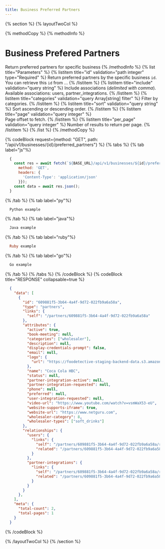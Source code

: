 ```yaml
---
title: Business Preferred Partners
---
```

{% section %}
{% layoutTwoCol %}

{% methodCopy %}
{% methodInfo %}
  # Business Prefered Partners
  Return preferred partners for specific business
{% /methodInfo %}
{% list title="Parameters" %}
  {% listitem title="id" validation="path integer" type="Required" %}
  Return preferred partners by the specific business `id`. You can retrieve this `id` from ...
  {% /listitem %}
  {% listitem title="include" validation="query string" %}
  Include associations (*delimited with comma*). Available associations: users, partner_integrations.
  {% /listitem %}
  {% listitem title="categories" validation="query Array[string] filter" %}
  Filter by categories.
  {% /listitem %}
  {% listitem title="sort" validation="query string" %}
  Sort ascending or descending order.
  {% /listitem %}
  {% listitem title="page" validation="query integer" %}	
  Page offset to fetch.
  {% /listitem %}
  {% listitem title="per_page" validation="query integer" %}
  Number of results to return per page.
  {% /listitem %}
{% /list %}
{% /methodCopy %}

{% codeBlock request={method: "GET", path: "/api/v1/businesses/{id}/preferred_partners"} %}
{% tabs %}
  {% tab label="js"%}
  ```js
    {
      const res = await fetch(`${BASE_URL}/api/v1/businesses/${id}/preferred_partners`, {
        method: 'GET',
        headers: {
          'Content-Type': 'application/json'
        }});
      const data = await res.json();
    }
  ```
  {% /tab %}
  {% tab label="py"%}
  ```py
    Python example
  ```
  {% /tab %}
  {% tab label="java"%}
  ```java
    Java example
  ```
  {% /tab %}
  {% tab label="ruby"%}
  ```ruby
    Ruby example
  ```
  {% /tab %}
  {% tab label="go"%}
  ```go
    Go example
  ```
  {% /tab %}
{% /tabs %}
{% /codeBlock %}
{% codeBlock title="RESPONSE" collapsable=true %}
  ```json
    {
      "data": [
        {
          "id": "609881f5-3b64-4a4f-9d72-022fb9a6a58a",
          "type": "partners",
          "links": {
            "self": "/partners/609881f5-3b64-4a4f-9d72-022fb9a6a58a"
          },
          "attributes": {
            "active": true,
            "book-meeting": null,
            "categories": ["wholesaler"],
            "description": null,
            "display-credentials-prompt": false,
            "email": null,
            "logo": {
              "url": "https://foodetective-staging-backend-data.s3.amazonaws.com/uploads/partner/logo/609881f5-3b64-4a4f-9d72-022fb9a6a58a/5b95b96a-8a99-4725-b4b8-05c06b05b143.png"
            },
            "name": "Coca Cola HBC",
            "status": null,
            "partner-integration-active": null,
            "partner-integration-requested": null,
            "phone": null,
            "preferred": null,
            "user-integration-requested": null,
            "video-url": "https://www.youtube.com/watch?v=vsmWaX53-eU",
            "website-supports-iframe": true,
            "website-url": "https://www.netguru.com",
            "wholesaler-category": 8,
            "wholesaler-types": ["soft_drinks"]
          },
          "relationships": {
            "users": {
              "links": {
                "self": "/partners/609881f5-3b64-4a4f-9d72-022fb9a6a58a/relationships/users",
                "related": "/partners/609881f5-3b64-4a4f-9d72-022fb9a6a58a/users"
              }
            },
            "partner-integrations": {
              "links": {
                "self": "/partners/609881f5-3b64-4a4f-9d72-022fb9a6a58a/relationships/partner-integrations",
                "related": "/partners/609881f5-3b64-4a4f-9d72-022fb9a6a58a/partner-integrations"
              }
            }
          }
        },
      ],
      "meta": {
        "total-count": 2,
        "total-pages": 1
      }
    }
  ```
{% /codeBlock %}  

{% /layoutTwoCol %}
{% /section %}